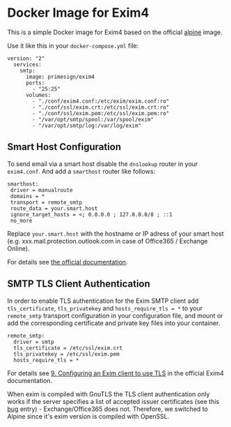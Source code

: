 # Docker Image for Exim4

This is a simple Docker image for Exim4 based on the official [alpine](https://hub.docker.com/r/_/alpine/) image.

Use it like this in your `docker-compose.yml` file:

~~~~
version: "2"
  services:
    smtp:
      image: primesign/exim4
      ports:
        - "25:25"
      volumes:
        - "./conf/exim4.conf:/etc/exim/exim.conf:ro"
        - "./conf/ssl/exim.crt:/etc/ssl/exim.crt:ro"
        - "./conf/ssl/exim.pem:/etc/ssl/exim.pem:ro"
        - "/var/opt/smtp/spool:/var/spool/exim"
        - "/var/opt/smtp/log:/var/log/exim"
~~~~

## Smart Host Configuration

To send email via a smart host disable the `dnslookup` router in your `exim4.conf`. And add a `smarthost` router like follows:

~~~~
smarthost:
 driver = manualroute
 domains = *
 transport = remote_smtp
 route_data = your.smart.host
 ignore_target_hosts = <; 0.0.0.0 ; 127.0.0.0/8 ; ::1
 no_more
~~~~

Replace `your.smart.host` with the hostname or IP adress of your smart host (e.g. xxx.mail.protection.outlook.com in case of Office365 / Exchange Online).

For details see [the official documentation](http://www.exim.org/exim-html-current/doc/html/spec_html/ch-some_common_configuration_settings.html).


## SMTP TLS Client Authentication

In order to enable TLS authentication for the Exim SMTP client add `tls_certificate`, `tls_privatekey` and `hosts_require_tls = *` to your `remote_smtp` transport configuration in your configuration file, and mount or add the corresponding certificate and private key files into your container.

~~~~
remote_smtp:
  driver = smtp
  tls_certificate = /etc/ssl/exim.crt
  tls_privatekey = /etc/ssl/exim.pem
  hosts_require_tls = *
~~~~

For details see [9. Configuring an Exim client to use TLS](http://www.exim.org/exim-html-current/doc/html/spec_html/ch-encrypted_smtp_connections_using_tlsssl.html) in the official Exim4 documentation.

When exim is compiled with GnuTLS the TLS client authentication only works if the server specifies a list of accepted issuer certificates (see this [bug](https://bugs.debian.org/cgi-bin/bugreport.cgi?bug=591261) entry) - Exchange/Office365 does not. Therefore, we switched to Alpine since it's exim version is compiled with OpenSSL.
